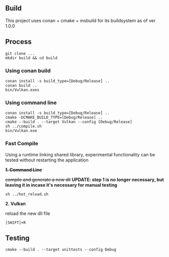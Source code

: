 ## Build
This project uses conan + cmake + msbuild for its buildsystem as of ver 1.0.0

## Process
```
git clone ...
mkdir build && cd build
```

### Using conan build
```
conan install -s build_type=[Debug/Release] ..
conan build ..
bin/Vulkan.exes
```

### Using command line
```
conan install -s build_type=[Debug/Release] ..
cmake -DCMAKE_BUILD_TYPE=[Debug/Release] ..
cmake --build . --target Vulkan --config [Debug/Release]
sh ../compile.sh
bin/Vulkan.exe
```

### Fast Compile
Using a runtime linking shared library, experimental functionality can be tested without restarting the application

~~**1. Command Line**~~

~~compile and generate a new dll~~ **UPDATE: step 1 is no longer necessary, but leaving it in incase it's necessary for manual testing**
```
sh ../hot_reload.sh
```

**2. Vulkan**

reload the new dll file
```
[SHIFT]+R
```

## Testing
```
cmake --build . --target unittests --config Debug
```